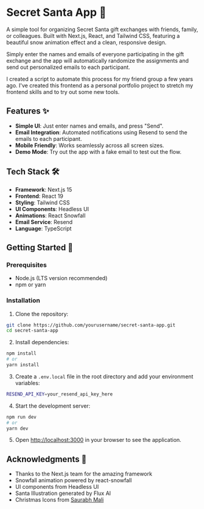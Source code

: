 # Secret Santa App 🎅

A simple tool for organizing Secret Santa gift exchanges with friends, family, or colleagues. Built with Next.js, React, and Tailwind CSS, featuring a beautiful snow animation effect and a clean, responsive design.

Simply enter the names and emails of everyone participating in the gift exchange and the app will automatically randomize the assignments and send out personalized emails to each participant.

I created a script to automate this process for my friend group a few years ago. I've created this frontend as a personal portfolio project to stretch my frontend skills and to try out some new tools. 

## Features ✨

- **Simple UI**: Just enter names and emails, and press "Send".
- **Email Integration**: Automated notifications using Resend to send the emails to each participant.
- **Mobile Friendly**: Works seamlessly across all screen sizes.
- **Demo Mode**: Try out the app with a fake email to test out the flow.

## Tech Stack 🛠️

- **Framework**: Next.js 15
- **Frontend**: React 19
- **Styling**: Tailwind CSS
- **UI Components**: Headless UI
- **Animations**: React Snowfall
- **Email Service**: Resend
- **Language**: TypeScript

## Getting Started 🚀

### Prerequisites

- Node.js (LTS version recommended)
- npm or yarn

### Installation

1. Clone the repository:
```bash
git clone https://github.com/yourusername/secret-santa-app.git
cd secret-santa-app
```

2. Install dependencies:
```bash
npm install
# or
yarn install
```

3. Create a `.env.local` file in the root directory and add your environment variables:
```bash
RESEND_API_KEY=your_resend_api_key_here
```

4. Start the development server:
```bash
npm run dev
# or
yarn dev
```

5. Open [http://localhost:3000](http://localhost:3000) in your browser to see the application.

## Acknowledgments 🙏

- Thanks to the Next.js team for the amazing framework
- Snowfall animation powered by react-snowfall
- UI components from Headless UI
- Santa Illustration generated by Flux AI
- Christmas Icons from [Saurabh Mali](dribbble.com/Saurabh_M) 
